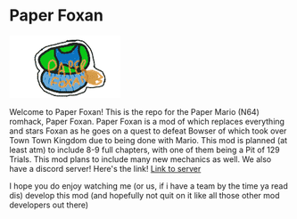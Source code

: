 # Paper Foxan 
![Paper Foxan Logo](\image\misc\title_1.png)


Welcome to Paper Foxan! This is the repo for the Paper Mario (N64) romhack, Paper Foxan. Paper Foxan is a mod of which replaces everything and stars Foxan as he goes on a quest to defeat Bowser of which took over Town Town Kingdom due to being done with Mario. This mod is planned (at least atm) to include 8-9 full chapters, with one of them being a Pit of 129 Trials. This mod plans to include many new mechanics as well. We also have a discord server! Here's the link!
[Link to server](https://discord.gg/ayfqack)

I hope you do enjoy watching me (or us, if i have a team by the time ya read dis) develop this mod (and hopefully not quit on it like all those other mod developers out there)